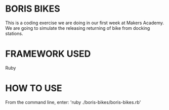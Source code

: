# BORIS BIKES #

This is a coding exercise we are doing in our first week at Makers Academy.
We are going to simulate the releasing returning of bike from docking stations.

# FRAMEWORK USED #

Ruby

# HOW TO USE #
From the command line, enter: 'ruby ./boris-bikes/boris-bikes.rb'
